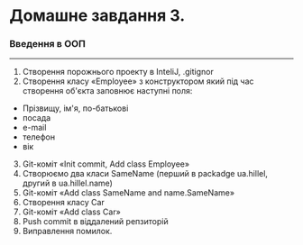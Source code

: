 # Домашне завдання 3.
### Введення в ООП
***
1. Створення порожнього проекту в InteliJ, .gitignor
2. Створення класу «Employee» з конструктором який під час створення об'єкта заповнює наступні поля:
- Прізвищу, ім'я, по-батькові
- посада
- e-mail
- телефон
- вік
3. Git-коміт «Init commit, Add class Employee»
4. Створюємо два класи SameName (перший в packadge ua.hillel, другий в ua.hillel.name)
5. Git-коміт «Add class SameName and name.SameName»
6. Створення класу Car
7. Git-коміт «Add class Car»
8. Push commit в віддалений репзиторій
9. Виправлення помилок.